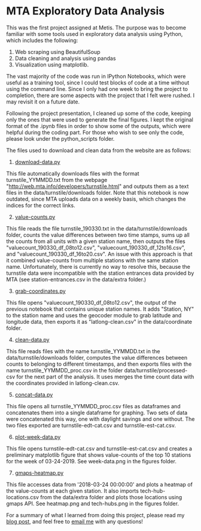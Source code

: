 # MTA Exploratory Data Analysis

This was the first project assigned at Metis. The purpose was to become familiar with some tools used in exploratory data analysis using Python, which includes the following:
1. Web scraping using BeautifulSoup
2. Data cleaning and analysis using pandas
3. Visualization using matplotlib.

The vast majority of the code was run in IPython Notebooks, which were useful as a training tool, since I could test blocks of code at a time without using the command line. Since I only had one week to bring the project to completion, there are some aspects with the project that I felt were rushed. I may revisit it on a future date.

Following the project presentation, I cleaned up some of the code, keeping only the ones that were used to generate the final figures. I kept the original format of the .ipynb files in order to show some of the outputs, which were helpful during the coding part. For those who wish to see only the code, please look under the python_scripts folder.

The files used to download and clean data from the website are as follows:

1. [download-data.py](https://github.com/harrisonized/mta/blob/master/python-scripts/download-data.py)

This file automatically downloads files with the format turnstile_YYMMDD.txt from the webpage "http://web.mta.info/developers/turnstile.html" and outputs them as a text files in the data/turnstile/downloads folder. Note that this notebook is now outdated, since MTA uploads data on a weekly basis, which changes the indices for the correct links.

2. [value-counts.py](https://github.com/harrisonized/mta/blob/master/python-scripts/value-counts.py)

This file reads the file turnstile_190330.txt in the data/turnstile/downloads folder, counts the value differences between two time stamps, sums up all the counts from all units with a given station name, then outputs the files "valuecount_190330_df_08to12.csv", "valuecount_190330_df_12to16.csv", and "valuecount_190330_df_16to20.csv". An issue with this approach is that it combined value-counts from multiple stations with the same station name. Unfortunately, there is currently no way to resolve this, because the turnstile data were incompatible with the station entrances data provided by MTA (see station-entrances.csv in the data/extra folder.)

3. [grab-coordinates.py](https://github.com/harrisonized/mta/blob/master/python-scripts/grab-coordinates.py)

This file opens "valuecount_190330_df_08to12.csv", the output of the previous notebook that contains unique station names. It adds "Station, NY" to the station name and uses the geocoder module to grab latitude and longitude data, then exports it as "latlong-clean.csv" in the data/coordinate folder.

4. [clean-data.py](https://github.com/harrisonized/mta/blob/master/python-scripts/clean-data.py)

This file reads files with the name turnstile_YYMMDD.txt in the data/turnstile/downloads folder, computes the value differences between counts to belonging to different timestamps, and then exports files with the name turnstile_YYMMDD_proc.csv in the folder data/turnstile/processed-csv for the next part of the analysis. It uses merges the time count data with the coordinates provided in latlong-clean.csv.

5. [concat-data.py](https://github.com/harrisonized/mta/blob/master/python-scripts/concat-data.py)

This file opens all turnstile_YYMMDD_proc.csv files as dataframes and concatenates them into a single dataframe for graphing. Two sets of data were concatenated this way, one with daylight savings and one without. The two files exported are turnstile-edt-cat.csv and turnstile-est-cat.csv.

6. [plot-week-data.py](https://github.com/harrisonized/mta/blob/master/python-scripts/plot-week-data.py)

This file opens turnstile-edt-cat.csv and turnstile-est-cat.csv and creates a preliminary matplotlib figure that shows value-counts of the top 10 stations for the week of 03-24-2019. See week-data.png in the figures folder.

7. [gmaps-heatmap.py](https://github.com/harrisonized/mta/blob/master/python-scripts/gmaps-heatmap.py)

This file accesses data from '2018-03-24 00:00:00' and plots a heatmap of the value-counts at each given station. It also imports tech-hub-locations.csv from the data/extra folder and plots those locations using gmaps API. See heatmap.png and tech-hubs.png in the figures folder.

For a summary of what I learned from doing this project, please read my [blog post](https://harrisonized.github.io/2019/04/23/mta.html), and feel free to [email me](mailto:harrisonized@gmail.com) with any questions!